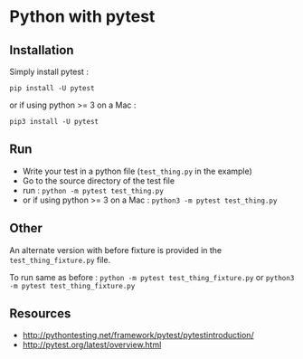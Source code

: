 # Python with pytest


## Installation
Simply install pytest : 
```
pip install -U pytest
```
or if using python >= 3 on a Mac : 
```
pip3 install -U pytest
```

## Run
 - Write your test in a python file (```test_thing.py``` in the example)
 - Go to the source directory of the test file 
 - run : ```python -m pytest test_thing.py```
 - or if using python >= 3 on a Mac : ```python3 -m pytest test_thing.py```

## Other
An alternate version with before fixture is provided in the ```test_thing_fixture.py``` file.

To run same as before : 
```python -m pytest test_thing_fixture.py``` or ```python3 -m pytest test_thing_fixture.py```

## Resources

 - <http://pythontesting.net/framework/pytest/pytest­introduction/>
 - <http://pytest.org/latest/overview.html>
